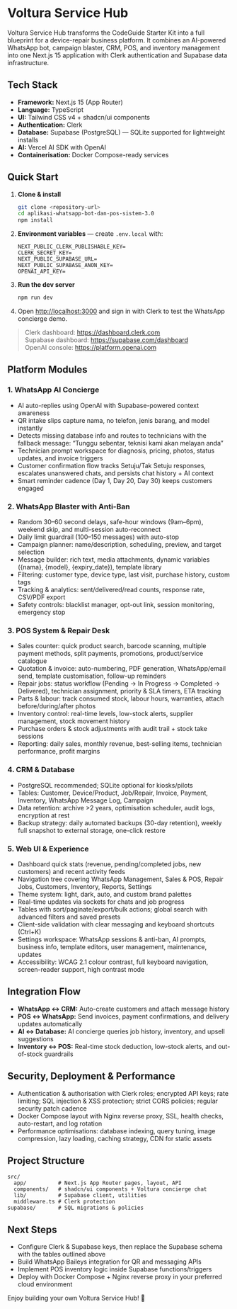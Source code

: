 # Voltura Service Hub

Voltura Service Hub transforms the CodeGuide Starter Kit into a full blueprint for a device-repair business platform. It combines an AI-powered WhatsApp bot, campaign blaster, CRM, POS, and inventory management into one Next.js 15 application with Clerk authentication and Supabase data infrastructure.

## Tech Stack
- **Framework:** Next.js 15 (App Router)
- **Language:** TypeScript
- **UI:** Tailwind CSS v4 + shadcn/ui components
- **Authentication:** Clerk
- **Database:** Supabase (PostgreSQL) — SQLite supported for lightweight installs
- **AI:** Vercel AI SDK with OpenAI
- **Containerisation:** Docker Compose-ready services

## Quick Start
1. **Clone & install**
   ```bash
   git clone <repository-url>
   cd aplikasi-whatsapp-bot-dan-pos-sistem-3.0
   npm install
   ```
2. **Environment variables** — create `.env.local` with:
   ```env
   NEXT_PUBLIC_CLERK_PUBLISHABLE_KEY=
   CLERK_SECRET_KEY=
   NEXT_PUBLIC_SUPABASE_URL=
   NEXT_PUBLIC_SUPABASE_ANON_KEY=
   OPENAI_API_KEY=
   ```
3. **Run the dev server**
   ```bash
   npm run dev
   ```
4. Open [http://localhost:3000](http://localhost:3000) and sign in with Clerk to test the WhatsApp concierge demo.

> Clerk dashboard: https://dashboard.clerk.com  
> Supabase dashboard: https://supabase.com/dashboard  
> OpenAI console: https://platform.openai.com

## Platform Modules
### 1. WhatsApp AI Concierge
- AI auto-replies using OpenAI with Supabase-powered context awareness
- QR intake slips capture nama, no telefon, jenis barang, and model instantly
- Detects missing database info and routes to technicians with the fallback message: “Tunggu sebentar, teknisi kami akan melayan anda”
- Technician prompt workspace for diagnosis, pricing, photos, status updates, and invoice triggers
- Customer confirmation flow tracks Setuju/Tak Setuju responses, escalates unanswered chats, and persists chat history + AI context
- Smart reminder cadence (Day 1, Day 20, Day 30) keeps customers engaged

### 2. WhatsApp Blaster with Anti-Ban
- Random 30–60 second delays, safe-hour windows (9am–6pm), weekend skip, and multi-session auto-reconnect
- Daily limit guardrail (100–150 messages) with auto-stop
- Campaign planner: name/description, scheduling, preview, and target selection
- Message builder: rich text, media attachments, dynamic variables ({nama}, {model}, {expiry_date}), template library
- Filtering: customer type, device type, last visit, purchase history, custom tags
- Tracking & analytics: sent/delivered/read counts, response rate, CSV/PDF export
- Safety controls: blacklist manager, opt-out link, session monitoring, emergency stop

### 3. POS System & Repair Desk
- Sales counter: quick product search, barcode scanning, multiple payment methods, split payments, promotions, product/service catalogue
- Quotation & invoice: auto-numbering, PDF generation, WhatsApp/email send, template customisation, follow-up reminders
- Repair jobs: status workflow (Pending → In Progress → Completed → Delivered), technician assignment, priority & SLA timers, ETA tracking
- Parts & labour: track consumed stock, labour hours, warranties, attach before/during/after photos
- Inventory control: real-time levels, low-stock alerts, supplier management, stock movement history
- Purchase orders & stock adjustments with audit trail + stock take sessions
- Reporting: daily sales, monthly revenue, best-selling items, technician performance, profit margins

### 4. CRM & Database
- PostgreSQL recommended; SQLite optional for kiosks/pilots
- Tables: Customer, Device/Product, Job/Repair, Invoice, Payment, Inventory, WhatsApp Message Log, Campaign
- Data retention: archive >2 years, optimisation scheduler, audit logs, encryption at rest
- Backup strategy: daily automated backups (30-day retention), weekly full snapshot to external storage, one-click restore

### 5. Web UI & Experience
- Dashboard quick stats (revenue, pending/completed jobs, new customers) and recent activity feeds
- Navigation tree covering WhatsApp Management, Sales & POS, Repair Jobs, Customers, Inventory, Reports, Settings
- Theme system: light, dark, auto, and custom brand palettes
- Real-time updates via sockets for chats and job progress
- Tables with sort/paginate/export/bulk actions; global search with advanced filters and saved presets
- Client-side validation with clear messaging and keyboard shortcuts (Ctrl+K)
- Settings workspace: WhatsApp sessions & anti-ban, AI prompts, business info, template editors, user management, maintenance, updates
- Accessibility: WCAG 2.1 colour contrast, full keyboard navigation, screen-reader support, high contrast mode

## Integration Flow
- **WhatsApp ↔ CRM:** Auto-create customers and attach message history
- **POS ↔ WhatsApp:** Send invoices, payment confirmations, and delivery updates automatically
- **AI ↔ Database:** AI concierge queries job history, inventory, and upsell suggestions
- **Inventory ↔ POS:** Real-time stock deduction, low-stock alerts, and out-of-stock guardrails

## Security, Deployment & Performance
- Authentication & authorisation with Clerk roles; encrypted API keys; rate limiting; SQL injection & XSS protection; strict CORS policies; regular security patch cadence
- Docker Compose layout with Nginx reverse proxy, SSL, health checks, auto-restart, and log rotation
- Performance optimisations: database indexing, query tuning, image compression, lazy loading, caching strategy, CDN for static assets

## Project Structure
```
src/
  app/          # Next.js App Router pages, layout, API
  components/   # shadcn/ui components + Voltura concierge chat
  lib/          # Supabase client, utilities
  middleware.ts # Clerk protection
supabase/       # SQL migrations & policies
```

## Next Steps
- Configure Clerk & Supabase keys, then replace the Supabase schema with the tables outlined above
- Build WhatsApp Baileys integration for QR and messaging APIs
- Implement POS inventory logic inside Supabase functions/triggers
- Deploy with Docker Compose + Nginx reverse proxy in your preferred cloud environment

Enjoy building your own Voltura Service Hub! 🎉
